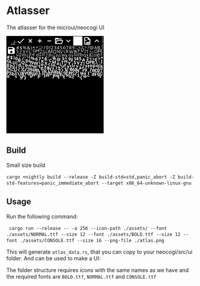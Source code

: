 # Atlasser
The atlasser for the microui/neocogi UI

![Atlas](atlas.png)
## Build

Small size build

```
cargo +nightly build --release -Z build-std=std,panic_abort -Z build-std-features=panic_immediate_abort --target x86_64-unknown-linux-gnu
```

## Usage
Run the following command:
```
 cargo run --release -- -a 256 --icon-path ./assets/ --font ./assets/NORMAL.ttf --size 12 --font ./assets/BOLD.ttf --size 12 --font ./assets/CONSOLE.ttf --size 16 --png-file ./atlas.png 
```

This will generate `atlas_data.rs`, that you can copy to your neocogi/src/ui folder. And can be used to make a UI:

The folder structure requires icons with the same names as we have and the required fonts are `BOLD.ttf`, `NORMAL.ttf` and `CONSOLE.ttf`
